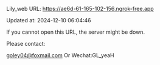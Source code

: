 Lily_web URL: https://ae6d-61-165-102-156.ngrok-free.app

Updated at: 2024-12-10 06:04:46

If you cannot open this URL, the server might be down.

Please contact: 

goley04@foxmail.com Or Wechat:GL_yeaH